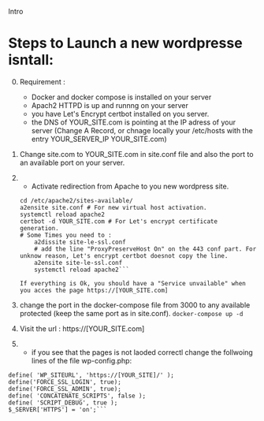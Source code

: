 Intro
# Steps to Launch a new wordpresse isntall: 
0. Requirement : 
	- Docker and docker compose is installed on your server
	- Apach2 HTTPD is up and runnng on your server
	- you have Let's Encrypt certbot installed on you server.
	- the DNS of YOUR_SITE.com is pointing at the IP adress of your server (Change A Record, or chnage locally your /etc/hosts with the entry YOUR_SERVER_IP YOUR_SITE.com)

1. Change site.com to YOUR_SITE.com in site.conf file and also the port to an available port on your server.

2. - Activate redirection from Apache to you new wordpress site.
    ```cp site.conf /etc/apache2/sites-available/.
    cd /etc/apache2/sites-available/
    a2ensite site.conf # For new virtual host activation.
    systemctl reload apache2
    certbot -d YOUR_SITE.com # For Let's encrypt certificate generation.
    # Some Times you need to : 
        a2dissite site-le-ssl.conf
        # add the line "ProxyPreserveHost On" on the 443 conf part. For unknow reason, Let's encrypt certbot doesnot copy the line.
        a2ensite site-le-ssl.conf
        systemctl reload apache2```

    If everything is Ok, you should have a "Service unvailable" when you acces the page https://[YOUR_SITE.com]

3. change the port in the docker-compose file from 3000 to any available protected (keep the same port as in site.conf).
    `docker-compose up -d`


4. Visit the url :  https://[YOUR_SITE.com]


5. - if you see that the pages is not laoded correctl change the follwoing lines of the file wp-config.php: 

```define( 'WP_HOME', 'https://[YOUR_SITE]/' );
define( 'WP_SITEURL', 'https://[YOUR_SITE]/' );
define('FORCE_SSL_LOGIN', true);
define('FORCE_SSL_ADMIN', true);
define( 'CONCATENATE_SCRIPTS', false );
define( 'SCRIPT_DEBUG', true );
$_SERVER['HTTPS'] = 'on';```


